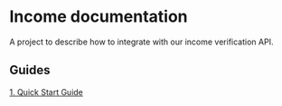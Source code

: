 # Income documentation

A project to describe how to integrate with our income verification API.

## Guides

[1. Quick Start Guide](quick-start-guide/README.md)
